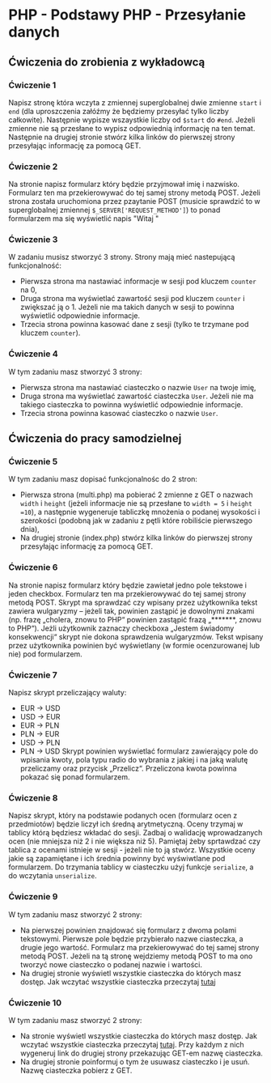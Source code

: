 # PHP - Podstawy PHP - Przesyłanie danych 

## Ćwiczenia do zrobienia z wykładowcą

### Ćwiczenie 1
Napisz stronę która wczyta z zmiennej superglobalnej dwie zmienne ```start``` i ```end``` (dla uproszczenia załóźmy że będziemy przesyłać tylko liczby całkowite). Następnie wypisze wszaystkie liczby od ```$start``` do ```#end```. Jeżeli zmienne nie są przesłane to wypisz odpowiednią informację na ten temat.
Następnie na drugiej stronie stwórz kilka linków do pierwszej strony przesyłając informację za pomocą GET.

### Ćwiczenie 2
Na stronie napisz formularz który będzie przyjmował imię i nazwisko. Formularz ten ma przekierowywać do tej samej strony metodą POST.
Jeżeli strona została uruchomiona przez pzaytanie POST (musicie sprawdzić to w superglobalnej zmiennej ```$_SERVER['REQUEST_METHOD']```) to ponad formularzem ma się wyświetlić napis "Witaj <podane imie> <podane nazwisko>" 

### Ćwiczenie 3
W zadaniu musisz stworzyć 3 strony. Strony mają mieć nastepującą funkcjonalność:
* Pierwsza strona ma nastawiać informacje w sesji pod kluczem ```counter``` na 0,
* Druga strona ma wyświetlać zawartość sesji pod kluczem ```counter``` i zwiększać ją o 1. Jeżeli nie ma takich danych w sesji to powinna wyświetlić odpowiednie informacje.
* Trzecia strona powinna kasować dane z sesji (tylko te trzymane pod kluczem ```counter```).

### Ćwiczenie 4
W tym zadaniu masz stworzyć 3 strony:
* Pierwsza strona ma nastawiać ciasteczko o nazwie ```User``` na twoje imię,
* Druga strona ma wyświetlać zawartość ciasteczka ```User```. Jeżeli nie ma takiego ciasteczka to powinna wyświetlić odpowiednie informacje.
* Trzecia strona powinna kasować ciasteczko o nazwie ```User```.

## Ćwiczenia do pracy samodzielnej
### Ćwiczenie 5
W tym zadaniu masz dopisać funkcjonalnośc do 2 stron:
* Pierwsza strona (multi.php) ma pobierać 2 zmienne z GET o nazwach ```width``` i ```height``` (jeżeli informacje nie są przesłane to ```width = 5``` i ```height =10```), a następnie wygeneruje tabliczkę mnożenia o podanej wysokości i szerokości (podobną jak w zadaniu z pętli które robiliście pierwszego dnia),
* Na drugiej stronie (index.php) stwórz kilka linków do pierwszej strony przesyłając informację za pomocą GET.

### Ćwiczenie 6
Na stronie napisz formularz który będzie zawietał jedno pole tekstowe i jeden checkbox. Formularz ten ma przekierowywać do tej samej strony metodą POST.
Skrypt ma sprawdzać czy wpisany przez użytkownika tekst zawiera wulgaryzmy – jeżeli tak, powinien zastąpić je dowolnymi znakami (np. frazę „cholera, znowu to PHP“ powinien zastąpić frazą „*******, znowu to PHP“).
Jeżli użytkownik zaznaczy checkboxa „Jestem świadomy konsekwencji“ skrypt nie dokona sprawdzenia wulgaryzmów.
Tekst wpisany przez użytkownika powinien być wyświetlany (w formie ocenzurowanej lub nie) pod formularzem.

### Ćwiczenie 7
Napisz skrypt przeliczający waluty:
* EUR → USD
* USD → EUR
* EUR → PLN
* PLN → EUR
* USD → PLN
* PLN → USD
Skrypt powinien wyświetlać formularz zawierający pole do wpisania kwoty, pola typu radio do wybrania z jakiej i na jaką walutę przeliczamy oraz przycisk „Przelicz“.
Przeliczona kwota powinna pokazać się ponad formularzem.

### Ćwiczenie 8
Napisz skrypt, który na podstawie podanych ocen (formularz ocen z przedmiotów) będzie liczył ich średną arytmetyczną. Oceny trzymaj w tablicy którą będziesz wkładać do sesji. Zadbaj o
walidację wprowadzanych ocen (nie mniejsza niż 2 i nie większa niż 5). 
Pamiętaj żeby sprtawdzać czy tablica z ocenami istnieje w sesji - jeżeli nie to ją stwórz.
Wszystkie oceny jakie są zapamiętane i ich średnia powinny być wyświwtlane pod formularzem. 
Do trzymania tablicy w ciasteczku użyj funkcje ```serialize```, a do wczytania ```unserialize```.

### Ćwiczenie 9
W tym zadaniu masz stworzyć 2 strony:
* Na pierwszej powinien znajdować się formularz z dwoma polami tekstowymi. Pierwsze pole będzie przybierało nazwe ciasteczka, a drugie jego wartość. Formularz ma przekierowywać do tej samej strony metodą POST.
  Jeżeli na tą stronę wejdziemy metodą POST to ma ono tworzyć nowe ciasteczko o podanej nazwie i wartości.
* Na drugiej stronie wyświetl wszystkie ciasteczka do których masz dostęp. Jak wczytać wszystkie ciasteczka przeczytaj [tutaj][all-cookies]

### Ćwiczenie 10
W tym zadaniu masz stworzyć 2 strony:
* Na stronie wyświetl wszystkie ciasteczka do których masz dostęp. Jak wczytać wszystkie ciasteczka przeczytaj [tutaj][all-cookies]. Przy każdym z nich wygeneruj link do drugiej strony przekazując GET-em nazwę ciasteczka.
* Na drugiej stronie poinformuj o tym że usuwasz ciasteczko i je usuń. Nazwę ciasteczka pobierz z GET.


<!-- Links -->
[all-cookies]:http://stackoverflow.com/questions/9577029/can-i-display-all-the-cookies-i-set-in-php